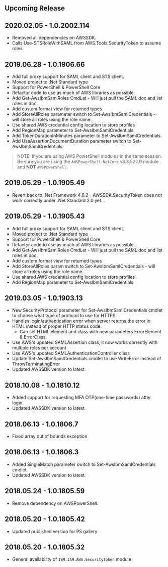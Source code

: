 <!--
    Please leave this section at the top of the change log.

    Changes for the upcoming release should go under the section titled "Upcoming Release", and should adhere to the following format:

    ## Upcoming Release
    * Overview of change #1
        - Additional information about change #1
    * Overview of change #2
        - Additional information about change #4
        - Additional information about change #2
    * Overview of change #3
    * Overview of change #4
        - Additional information about change #4

    ## YYYY.MM.DD - Version X.Y.Z (Previous Release)
    * Overview of change #1
        - Additional information about change #1
-->
## Upcoming Release

## 2020.02.05 - 1.0.2002.114
* Removed all dependencies on AWSSDK.
* Calls Use-STSRoleWithSAML from AWS.Tools.SecurityToken to assume roles

## 2019.06.28 - 1.0.1906.66
* Add full proxy support for SAML client and STS client.
* Moved project to .Net Standard type
* Support for PowerShell & PowerShell Core
* Refactor code to use as much of AWS libraries as possible.
* Add Get-AwsIbmSamlRoles CmdLet - Will just pull the SAML doc and list roles in doc.
* Add custom format view for returned types
* Add StoreAllRoles parameter switch to Set-AwsIbmSamlCredentials - will store all roles using the role name.
* Use shared AWS credential config location to store profiles
* Add RegionMap parameter to Set-AwsIbmSamlCredentials
* Add TokenDurationInMinutes parameter to Set-AwsIbmSamlCredentials.
* Add UseAssertionDocumentDuration parameter switch to Set-AwsIbmSamlCredentials.

> NOTE: If you are using AWS PowerShell modules in the same session. Be sure you are using the `AWSPowerShell.NetCore` v3.3.522.0 module and **NOT** `AWSPowerShell`.

## 2019.05.29 - 1.0.1905.49
* Revert back to .Net Framework 4.6.2 - AWSSDK.SecurityToken does not work correctly under .Net Standard 2.0 yet...

## 2019.05.29 - 1.0.1905.43
* Add full proxy support for SAML client and STS client.
* Moved project to .Net Standard type
* Support for PowerShell & PowerShell Core
* Refactor code to use as much of AWS libraries as possible.
* Add Get-AwsIbmSamlRoles CmdLet - Will just pull the SAML doc and list roles in doc.
* Add custom format view for returned types
* Add StoreAllRoles param switch to Set-AwsIbmSamlCredentials - will store all roles using the role name.
* Use shared AWS credential config location to store profiles
* Add RegionMap parameter to Set-AwsIbmSamlCredentials

## 2019.03.05 - 1.0.1903.13
* New SecurityProtocol parameter for Set-AwsIbmSamlCredentials cmdlet to choose what type of protocol to use for HTTPS.
* Handles login/authentication error when server returns the error in HTML instead of proper HTTP status code.
  * Can set HTML element and class with new parameters ErrorElement & ErrorClass
* Use AWS's updated SAMLAssertion class, it now works correctly with multiple roles per account
* Use AWS's updated SAMLAuthenticationController class
* Update Set-AwsIbmSamlCredentials cmdlet to use WriteError instead of ThrowTerminatingError
* Updated AWSSDK version to latest.

## 2018.10.08 - 1.0.1810.12
* Added support for requesting MFA OTP(one-time passwords) after login.
* Updated AWSSDK version to latest.

## 2018.06.13 - 1.0.1806.7
* Fixed array out of bounds exception

## 2018.06.13 - 1.0.1806.3
* Added SingleMatch parameter switch to Set-AwsIbmSamlCredentials cmdlet.
* Updated AWSSDK version to latest.

## 2018.05.24 - 1.0.1805.59
* Remove dependency on AWSPowerShell.

## 2018.05.20 - 1.0.1805.42
* Updated published version for PS gallery

## 2018.05.20 - 1.0.1805.32
* General availability of `IBM.IAM.AWS.SecurityToken` module
